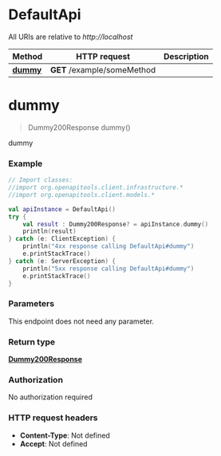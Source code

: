 # DefaultApi

All URIs are relative to *http://localhost*

Method | HTTP request | Description
------------- | ------------- | -------------
[**dummy**](DefaultApi.md#dummy) | **GET** /example/someMethod | 


<a id="dummy"></a>
# **dummy**
> Dummy200Response dummy()



dummy

### Example
```kotlin
// Import classes:
//import org.openapitools.client.infrastructure.*
//import org.openapitools.client.models.*

val apiInstance = DefaultApi()
try {
    val result : Dummy200Response? = apiInstance.dummy()
    println(result)
} catch (e: ClientException) {
    println("4xx response calling DefaultApi#dummy")
    e.printStackTrace()
} catch (e: ServerException) {
    println("5xx response calling DefaultApi#dummy")
    e.printStackTrace()
}
```

### Parameters
This endpoint does not need any parameter.

### Return type

[**Dummy200Response**](Dummy200Response.md)

### Authorization

No authorization required

### HTTP request headers

 - **Content-Type**: Not defined
 - **Accept**: Not defined

